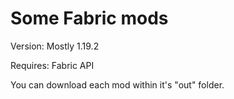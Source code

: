 # Some Fabric mods

Version: Mostly 1.19.2


Requires: Fabric API

You can download each mod within it's "out" folder.
